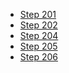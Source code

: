 <ul>
  <li>
    <a target="_blank" href="https://stackblitz.com/github/saniyusuf/abc-partners-may-2018#201">Step 201</a>
  </l1>
  <li>
    <a target="_blank" href="https://stackblitz.com/github/saniyusuf/abc-partners-may-2018#202">Step 202</a>
  </li>
  <li>
      <a target="_blank" href="https://stackblitz.com/github/saniyusuf/abc-partners-may-2018#204">Step 204</a>
    </li>   
    <li>
        <a target="_blank" href="https://stackblitz.com/github/saniyusuf/abc-partners-may-2018#205">Step 205</a>
     </li>
      <li>
         <a target="_blank" href="https://stackblitz.com/github/saniyusuf/abc-partners-may-2018#206">Step 206</a>
      </li>
</ul>

